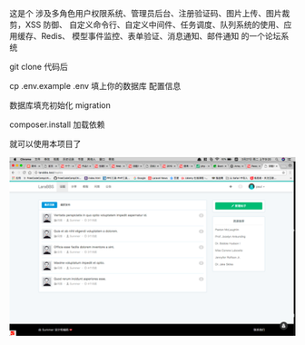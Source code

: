 这是个 涉及多角色用户权限系统、管理员后台、注册验证码、图片上传、图片裁剪，XSS 防御、
自定义命令行、自定义中间件、任务调度、队列系统的使用、应用缓存、Redis、
模型事件监控、表单验证、消息通知、邮件通知 的一个论坛系统

git clone 代码后

cp .env.example .env 填上你的数据库 配置信息 

数据库填充初始化 migration

composer.install 加载依赖

就可以使用本项目了

![image](https://github.com/a50z32/larabbs/blob/master/img.png)
